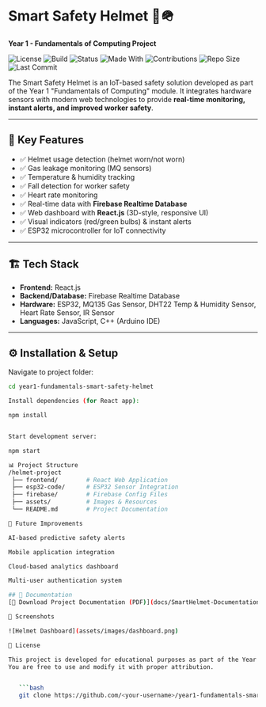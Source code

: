 # Smart Safety Helmet 🚨🪖
**Year 1 - Fundamentals of Computing Project**

![License](https://img.shields.io/badge/License-MIT-green.svg)
![Build](https://img.shields.io/badge/Build-Passing-brightgreen.svg)
![Status](https://img.shields.io/badge/Status-Active-blue.svg)
![Made With](https://img.shields.io/badge/Made%20With-React%20%7C%20Firebase%20%7C%20ESP32-orange.svg)
![Contributions](https://img.shields.io/badge/Contributions-Welcome-brightgreen.svg)
![Repo Size](https://img.shields.io/github/repo-size/your-username/year1-fundamentals-smart-safety-helmet)
![Last Commit](https://img.shields.io/github/last-commit/your-username/year1-fundamentals-smart-safety-helmet)

The Smart Safety Helmet is an IoT-based safety solution developed as part of the Year 1 "Fundamentals of Computing" module. It integrates hardware sensors with modern web technologies to provide **real-time monitoring, instant alerts, and improved worker safety**.

---

## 🔑 Key Features
- ✅ Helmet usage detection (helmet worn/not worn)
- ✅ Gas leakage monitoring (MQ sensors)
- ✅ Temperature & humidity tracking
- ✅ Fall detection for worker safety
- ✅ Heart rate monitoring
- ✅ Real-time data with **Firebase Realtime Database**
- ✅ Web dashboard with **React.js** (3D-style, responsive UI)
- ✅ Visual indicators (red/green bulbs) & instant alerts
- ✅ ESP32 microcontroller for IoT connectivity

---

## 🏗️ Tech Stack
- **Frontend:** React.js  
- **Backend/Database:** Firebase Realtime Database  
- **Hardware:** ESP32, MQ135 Gas Sensor, DHT22 Temp & Humidity Sensor, Heart Rate Sensor, IR Sensor  
- **Languages:** JavaScript, C++ (Arduino IDE)

---

## ⚙️ Installation & Setup
Navigate to project folder:
```bash
cd year1-fundamentals-smart-safety-helmet

Install dependencies (for React app):

npm install


Start development server:

npm start

📊 Project Structure
/helmet-project
 ├── frontend/        # React Web Application
 ├── esp32-code/      # ESP32 Sensor Integration
 ├── firebase/        # Firebase Config Files
 ├── assets/          # Images & Resources
 └── README.md        # Project Documentation

🚀 Future Improvements

AI-based predictive safety alerts

Mobile application integration

Cloud-based analytics dashboard

Multi-user authentication system

## 📑 Documentation
[📄 Download Project Documentation (PDF)](docs/SmartHelmet-Documentation.pdf)

📸 Screenshots

![Helmet Dashboard](assets/images/dashboard.png)

📜 License

This project is developed for educational purposes as part of the Year 1 - Fundamentals of Computing module.
You are free to use and modify it with proper attribution.


   ```bash
   git clone https://github.com/<your-username>/year1-fundamentals-smart-safety-helmet.git
